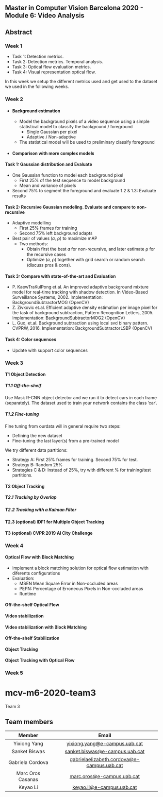 

## Master in Computer Vision Barcelona 2020 - Module 6: Video Analysis


## Abstract

### Week 1

* Task 1: Detection metrics.
* Task 2: Detection metrics. Temporal analysis.
* Task 3: Optical flow evaluation metrics.
* Task 4: Visual representation optical flow.


In this week we setup the different metrics used and get used to the dataset
we used in the following weeks. 

### Week 2
+ #### Background estimation
  + Model the background pixels of a video sequence using a simple statistical model to classify the background / foreground
    + Single Gaussian per pixel 
    + Adaptive / Non-adaptive 
  + The statistical model will be used to preliminary classify foreground
 + #### Comparison with more complex models 


#### Task 1: Gaussian distribution and Evaluate
+ One Gaussian function to model each background pixel
  + First 25% of the test sequence to model background
  + Mean and variance of pixels
+ Second 75% to segment the foreground and evaluate
1.2 & 1.3: Evaluate results

#### Task 2: Recursive Gaussian modeling. Evaluate and compare to non-recursive
+ Adaptive modelling
  + First 25% frames for training
  + Second 75% left background adapts
+ Best pair of values (𝛼, ⍴) to maximize mAP
  + Two methods:
    + Obtain first the best 𝛼 for non-recursive, and later estimate ⍴ for the recursive cases
    + Optimize (𝛼, ⍴) together with grid search or random search (discuss pros & cons).
#### Task 3: Compare with state-of-the-art and Evaluation
+ P. KaewTraKulPong et.al. An improved adaptive background mixture model for real-time tracking with shadow detection. In Video-Based Surveillance Systems, 2002. Implementation: BackgroundSubtractorMOG (OpenCV)
+ Z. Zivkovic et.al. Efficient adaptive density estimation per image pixel for the task of background subtraction, Pattern Recognition Letters, 2005. Implementation: BackgroundSubtractorMOG2 (OpenCV)
+ L. Guo, et.al. Background subtraction using local svd binary pattern. CVPRW, 2016. Implementation: BackgroundSubtractorLSBP (OpenCV)

#### Task 4: Color sequences
+ Update with support color sequences


### Week 3
#### T1 Object Detection
##### T1.1 Off-the-shelf
Use Mask R-CNN object detector and we run it to detect cars in each frame (separately). The dataset used to train your network contains the class ‘car’.
##### T1.2 Fine-tuning
Fine tuning from ourdata will in general require two steps:
  + Defining the new dataset 
  + Fine-tuning the last layer(s) from a pre-trained model 
  
  
We try different data partitions:
  + Strategy A: First 25% frames for training. Second 75% for test.
  + Strategy B: Random 25%
  + Strategies C & D: Instead of 25%, try with different % for training/test partitions.

#### T2 Object Tracking 
##### T2.1 Tracking by Overlap
##### T2.2 Tracking with a Kalman Filter
#### T2.3 (optional)  IDF1 for Multiple Object Tracking
#### T3 (optional) CVPR 2019 AI City Challenge 
### Week 4

#### Optical Flow with Block Matching
+ Implement a block matching solution for optical flow estimation with diferents configurations
+ Evaluation: 
  + MSEN Mean Square Error in Non-occluded areas
  + PEPN: Percentage of Erroneous Pixels in Non-occluded areas
  + Runtime 

#### Off-the-shelf Optical Flow

#### Video stabilization
#### Video stabilization with Block Matching
#### Off-the-shelf Stabilization
#### Object Tracking
#### Object Tracking with Optical Flow

### Week 5



# mcv-m6-2020-team3
Team 3
## Team members

|      Member     |           Email          |
|:---------------:|:------------------------:|
|  Yixiong Yang| yixiong.yang@e-campus.uab.cat |
|     Sanket Biswas   |    sanket.biswas@e-campus.uab.cat   |
|  Gabriela Cordova |    gabrielaelizabeth.cordova@e-campus.uab.cat    |
| Marc Oros Casanas  |marc.oros@e-campus.uab.cat |
| Keyao Li | keyao.li@e-campus.uab.cat|

